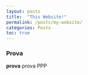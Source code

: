 ```yaml
---
layout: posts
title:  "This Website!"
permalink: /posts/my-website/
categories: Posts
toc: true
---
```


### Prova
**prova**
prova
PPP
